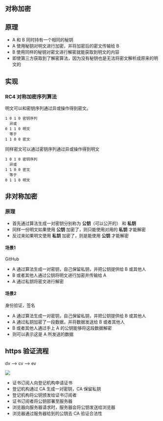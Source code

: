 ## 对称加密

## 原理

* A 和 B 同时持有一个相同的秘钥
* A 使用秘钥对明文进行加密，并将加密后的密文传输给 B
* B 使用同样的秘钥对密文进行解密就能获取到明文的内容
* 即使第三方获取到了解密算法，因为没有秘钥也是无法将密文解析成原来的明文的

## 实现

### RC4 对称加密序列算法

明文可以和密钥序列通过异或操作得到密文。

```
1 0 1 0 密钥序列
  异或
0 1 1 0 明文
  等于
1 1 0 0 密文
```

同样密文可以通过密钥序列通过异或操作得到明文

```
1 0 1 0 密钥序列
  异或
1 1 0 0 密文
  等于
0 1 1 0 明文
```

## 非对称加密

### 原理

* 首先通过算法生成一对密钥分别称为 **公钥**（可以公开的） 和 **私钥**
* 同样一份明文如果使用 **公钥** 加密了，则只能使用对用的 **私钥** 才能解密
* 反过来如果明文使用 **私钥** 加密了，则是能使用 **公钥** 才能解密

#### 场景1

GitHub

* A 通过算法生成一对密钥，自己保留私钥，并把公钥提供给 B 或其他人
* B 或者其他人通过公钥将明文进行加密并传输给 A
* A 通过私钥将密文进行解密

#### 场景2

身份验证，签名

* A 通过算法生成一对密钥，自己保留私钥，并把公钥提供给 B 或其他人
* A 通过私钥加密了一段数据，并将数据发送给 B 或者其他人
* B 或者其他人通过手上 A 的公钥能够将这段数据解密
* 则可以表示这是 A 所发送的数据

## https 验证流程

dv --> cv --> ev

![](https://user-gold-cdn.xitu.io/2020/3/14/170d977c7fed5029?w=599&h=378&f=png&s=86647)

* 证书订阅人向登记机构申请证书
* 登记机构通过 CA 生成一对密钥，CA 保留私钥
* 登记机构将公钥颁发给证书订阅者
* 证书订阅者将公钥部署至服务器
* 浏览器向服务器请求时，服务器会将公钥发送给浏览器
* 浏览器通过服务器给到的公钥去 CA 验证合法性